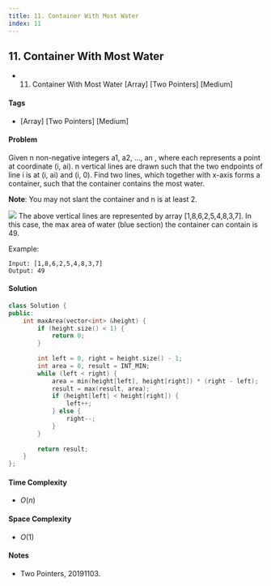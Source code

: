 ```yaml
---
title: 11. Container With Most Water
index: 11
---
```


## 11. Container With Most Water
- 11. Container With Most Water [Array] [Two Pointers] [Medium]

#### Tags
- [Array] [Two Pointers] [Medium]

#### Problem
Given n non-negative integers a1, a2, ..., an , where each represents a point at coordinate (i, ai). n vertical lines are drawn such that the two endpoints of line i is at (i, ai) and (i, 0). Find two lines, which together with x-axis forms a container, such that the container contains the most water.

**Note**: You may not slant the container and n is at least 2.

![](https://s3-lc-upload.s3.amazonaws.com/uploads/2018/07/17/question_11.jpg)
The above vertical lines are represented by array [1,8,6,2,5,4,8,3,7]. In this case, the max area of water (blue section) the container can contain is 49.

Example:

    Input: [1,8,6,2,5,4,8,3,7]
    Output: 49

#### Solution
``` C++
class Solution {
public:
    int maxArea(vector<int> &height) {
        if (height.size() < 1) {
            return 0;
        }
        
        int left = 0, right = height.size() - 1;
        int area = 0, result = INT_MIN;
        while (left < right) {
            area = min(height[left], height[right]) * (right - left);
            result = max(result, area);
            if (height[left] < height[right]) {
                left++;
            } else {
                right--;
            }
        }
        
        return result;
    }
};
```

#### Time Complexity
- $O(n)$

#### Space Complexity
- $O(1)$

#### Notes
- Two Pointers, 20191103.
